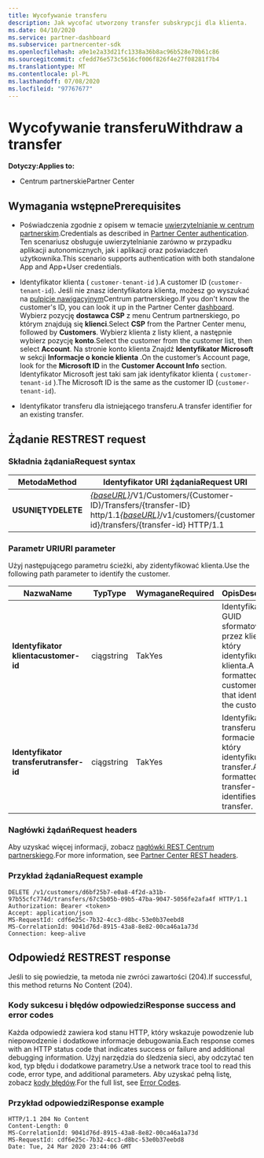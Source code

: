 ```yaml
---
title: Wycofywanie transferu
description: Jak wycofać utworzony transfer subskrypcji dla klienta.
ms.date: 04/10/2020
ms.service: partner-dashboard
ms.subservice: partnercenter-sdk
ms.openlocfilehash: a9e1e2a33d21fc1338a36b8ac96b528e70b61c86
ms.sourcegitcommit: cfedd76e573c5616cf006f826f4e27f08281f7b4
ms.translationtype: MT
ms.contentlocale: pl-PL
ms.lasthandoff: 07/08/2020
ms.locfileid: "97767677"
---
```

# <a name="withdraw-a-transfer"></a><span data-ttu-id="b790f-103">Wycofywanie transferu</span><span class="sxs-lookup"><span data-stu-id="b790f-103">Withdraw a transfer</span></span>

<span data-ttu-id="b790f-104">**Dotyczy:**</span><span class="sxs-lookup"><span data-stu-id="b790f-104">**Applies to:**</span></span>

- <span data-ttu-id="b790f-105">Centrum partnerskie</span><span class="sxs-lookup"><span data-stu-id="b790f-105">Partner Center</span></span>

## <a name="prerequisites"></a><span data-ttu-id="b790f-106">Wymagania wstępne</span><span class="sxs-lookup"><span data-stu-id="b790f-106">Prerequisites</span></span>

- <span data-ttu-id="b790f-107">Poświadczenia zgodnie z opisem w temacie [uwierzytelnianie w centrum partnerskim](partner-center-authentication.md).</span><span class="sxs-lookup"><span data-stu-id="b790f-107">Credentials as described in [Partner Center authentication](partner-center-authentication.md).</span></span> <span data-ttu-id="b790f-108">Ten scenariusz obsługuje uwierzytelnianie zarówno w przypadku aplikacji autonomicznych, jak i aplikacji oraz poświadczeń użytkownika.</span><span class="sxs-lookup"><span data-stu-id="b790f-108">This scenario supports authentication with both standalone App and App+User credentials.</span></span>

- <span data-ttu-id="b790f-109">Identyfikator klienta ( `customer-tenant-id` ).</span><span class="sxs-lookup"><span data-stu-id="b790f-109">A customer ID (`customer-tenant-id`).</span></span> <span data-ttu-id="b790f-110">Jeśli nie znasz identyfikatora klienta, możesz go wyszukać na [pulpicie nawigacyjnym](https://partner.microsoft.com/dashboard)Centrum partnerskiego.</span><span class="sxs-lookup"><span data-stu-id="b790f-110">If you don't know the customer's ID, you can look it up in the Partner Center [dashboard](https://partner.microsoft.com/dashboard).</span></span> <span data-ttu-id="b790f-111">Wybierz pozycję **dostawca CSP** z menu Centrum partnerskiego, po którym znajdują się **klienci**.</span><span class="sxs-lookup"><span data-stu-id="b790f-111">Select **CSP** from the Partner Center menu, followed by **Customers**.</span></span> <span data-ttu-id="b790f-112">Wybierz klienta z listy klient, a następnie wybierz pozycję **konto**.</span><span class="sxs-lookup"><span data-stu-id="b790f-112">Select the customer from the customer list, then select **Account**.</span></span> <span data-ttu-id="b790f-113">Na stronie konto klienta Znajdź **Identyfikator Microsoft** w sekcji **Informacje o koncie klienta** .</span><span class="sxs-lookup"><span data-stu-id="b790f-113">On the customer’s Account page, look for the **Microsoft ID** in the **Customer Account Info** section.</span></span> <span data-ttu-id="b790f-114">Identyfikator Microsoft jest taki sam jak identyfikator klienta ( `customer-tenant-id` ).</span><span class="sxs-lookup"><span data-stu-id="b790f-114">The Microsoft ID is the same as the customer ID  (`customer-tenant-id`).</span></span>

- <span data-ttu-id="b790f-115">Identyfikator transferu dla istniejącego transferu.</span><span class="sxs-lookup"><span data-stu-id="b790f-115">A transfer identifier for an existing transfer.</span></span>

## <a name="rest-request"></a><span data-ttu-id="b790f-116">Żądanie REST</span><span class="sxs-lookup"><span data-stu-id="b790f-116">REST request</span></span>

### <a name="request-syntax"></a><span data-ttu-id="b790f-117">Składnia żądania</span><span class="sxs-lookup"><span data-stu-id="b790f-117">Request syntax</span></span>

| <span data-ttu-id="b790f-118">Metoda</span><span class="sxs-lookup"><span data-stu-id="b790f-118">Method</span></span>    | <span data-ttu-id="b790f-119">Identyfikator URI żądania</span><span class="sxs-lookup"><span data-stu-id="b790f-119">Request URI</span></span>                                                                                                 |
|-----------|-------------------------------------------------------------------------------------------------------------|
| <span data-ttu-id="b790f-120">**USUNIĘTY**</span><span class="sxs-lookup"><span data-stu-id="b790f-120">**DELETE**</span></span>| <span data-ttu-id="b790f-121">[*{baseURL}*](partner-center-rest-urls.md)/V1/Customers/{Customer-ID}/Transfers/{transfer-ID} http/1.1</span><span class="sxs-lookup"><span data-stu-id="b790f-121">[*{baseURL}*](partner-center-rest-urls.md)/v1/customers/{customer-id}/transfers/{transfer-id} HTTP/1.1</span></span>      |

### <a name="uri-parameter"></a><span data-ttu-id="b790f-122">Parametr URI</span><span class="sxs-lookup"><span data-stu-id="b790f-122">URI parameter</span></span>

<span data-ttu-id="b790f-123">Użyj następującego parametru ścieżki, aby zidentyfikować klienta.</span><span class="sxs-lookup"><span data-stu-id="b790f-123">Use the following path parameter to identify the customer.</span></span>

| <span data-ttu-id="b790f-124">Nazwa</span><span class="sxs-lookup"><span data-stu-id="b790f-124">Name</span></span>            | <span data-ttu-id="b790f-125">Typ</span><span class="sxs-lookup"><span data-stu-id="b790f-125">Type</span></span>     | <span data-ttu-id="b790f-126">Wymagane</span><span class="sxs-lookup"><span data-stu-id="b790f-126">Required</span></span> | <span data-ttu-id="b790f-127">Opis</span><span class="sxs-lookup"><span data-stu-id="b790f-127">Description</span></span>                                                            |
|-----------------|----------|----------|------------------------------------------------------------------------|
| <span data-ttu-id="b790f-128">**Identyfikator klienta**</span><span class="sxs-lookup"><span data-stu-id="b790f-128">**customer-id**</span></span> | <span data-ttu-id="b790f-129">ciąg</span><span class="sxs-lookup"><span data-stu-id="b790f-129">string</span></span>   | <span data-ttu-id="b790f-130">Tak</span><span class="sxs-lookup"><span data-stu-id="b790f-130">Yes</span></span>      | <span data-ttu-id="b790f-131">Identyfikator GUID sformatowany przez klienta, który identyfikuje klienta.</span><span class="sxs-lookup"><span data-stu-id="b790f-131">A GUID formatted customer-id that identifies the customer.</span></span>             |
| <span data-ttu-id="b790f-132">**Identyfikator transferu**</span><span class="sxs-lookup"><span data-stu-id="b790f-132">**transfer-id**</span></span> | <span data-ttu-id="b790f-133">ciąg</span><span class="sxs-lookup"><span data-stu-id="b790f-133">string</span></span>   | <span data-ttu-id="b790f-134">Tak</span><span class="sxs-lookup"><span data-stu-id="b790f-134">Yes</span></span>      | <span data-ttu-id="b790f-135">Identyfikator transferu w formacie GUID, który identyfikuje transfer.</span><span class="sxs-lookup"><span data-stu-id="b790f-135">A GUID formatted transfer-id that identifies the transfer.</span></span>             |

### <a name="request-headers"></a><span data-ttu-id="b790f-136">Nagłówki żądań</span><span class="sxs-lookup"><span data-stu-id="b790f-136">Request headers</span></span>

<span data-ttu-id="b790f-137">Aby uzyskać więcej informacji, zobacz [nagłówki REST Centrum partnerskiego](headers.md).</span><span class="sxs-lookup"><span data-stu-id="b790f-137">For more information, see [Partner Center REST headers](headers.md).</span></span>

### <a name="request-example"></a><span data-ttu-id="b790f-138">Przykład żądania</span><span class="sxs-lookup"><span data-stu-id="b790f-138">Request example</span></span>

```http
DELETE /v1/customers/d6bf25b7-e0a8-4f2d-a31b-97b55cfc774d/transfers/67c5b05b-09b5-47ba-9047-5056fe2afa4f HTTP/1.1
Authorization: Bearer <token>
Accept: application/json
MS-RequestId: cdf6e25c-7b32-4cc3-d8bc-53e0b37eebd8
MS-CorrelationId: 9041d76d-8915-43a8-8e82-00ca46a1a73d
Connection: keep-alive
```

## <a name="rest-response"></a><span data-ttu-id="b790f-139">Odpowiedź REST</span><span class="sxs-lookup"><span data-stu-id="b790f-139">REST response</span></span>

<span data-ttu-id="b790f-140">Jeśli to się powiedzie, ta metoda nie zwróci zawartości (204).</span><span class="sxs-lookup"><span data-stu-id="b790f-140">If successful, this method returns No Content (204).</span></span>

### <a name="response-success-and-error-codes"></a><span data-ttu-id="b790f-141">Kody sukcesu i błędów odpowiedzi</span><span class="sxs-lookup"><span data-stu-id="b790f-141">Response success and error codes</span></span>

<span data-ttu-id="b790f-142">Każda odpowiedź zawiera kod stanu HTTP, który wskazuje powodzenie lub niepowodzenie i dodatkowe informacje debugowania.</span><span class="sxs-lookup"><span data-stu-id="b790f-142">Each response comes with an HTTP status code that indicates success or failure and additional debugging information.</span></span> <span data-ttu-id="b790f-143">Użyj narzędzia do śledzenia sieci, aby odczytać ten kod, typ błędu i dodatkowe parametry.</span><span class="sxs-lookup"><span data-stu-id="b790f-143">Use a network trace tool to read this code, error type, and additional parameters.</span></span> <span data-ttu-id="b790f-144">Aby uzyskać pełną listę, zobacz [kody błędów](error-codes.md).</span><span class="sxs-lookup"><span data-stu-id="b790f-144">For the full list, see [Error Codes](error-codes.md).</span></span>

### <a name="response-example"></a><span data-ttu-id="b790f-145">Przykład odpowiedzi</span><span class="sxs-lookup"><span data-stu-id="b790f-145">Response example</span></span>

```http
HTTP/1.1 204 No Content
Content-Length: 0
MS-CorrelationId: 9041d76d-8915-43a8-8e82-00ca46a1a73d
MS-RequestId: cdf6e25c-7b32-4cc3-d8bc-53e0b37eebd8
Date: Tue, 24 Mar 2020 23:44:06 GMT
```
